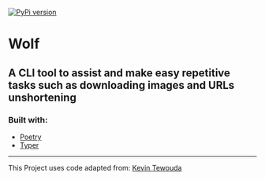 [![PyPi version](https://badgen.net/wolf-cli/v/pip/)](https://pypi.com/project/wolf-cli)

# **Wolf**
## A CLI tool to assist and make easy repetitive tasks such as downloading images and URLs unshortening

### Built with:
- [Poetry](https://python-poetry.org/)
- [Typer](https://typer.tiangolo.com/)
---
This Project uses code adapted from: [Kevin Tewouda](https://lewoudar.medium.com/click-a-beautiful-python-library-to-write-cli-applications-9c8154847066)
